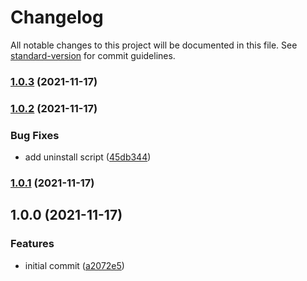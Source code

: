 # Changelog

All notable changes to this project will be documented in this file. See [standard-version](https://github.com/conventional-changelog/standard-version) for commit guidelines.

### [1.0.3](https://github.com/therealparmesh/pro-commit/compare/v1.0.2...v1.0.3) (2021-11-17)

### [1.0.2](https://github.com/therealparmesh/pro-commit/compare/v1.0.1...v1.0.2) (2021-11-17)

### Bug Fixes

- add uninstall script ([45db344](https://github.com/therealparmesh/pro-commit/commit/45db3449baeb9e43f739d8fab7938355f499144f))

### [1.0.1](https://github.com/therealparmesh/pro-commit/compare/v1.0.0...v1.0.1) (2021-11-17)

## 1.0.0 (2021-11-17)

### Features

- initial commit ([a2072e5](https://github.com/therealparmesh/pro-commit/commit/a2072e521ac6fb4b5c8131ebe022fb9728785b08))
